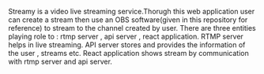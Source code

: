 Streamy is a video live streaming service.Thorugh this web application user can create a stream then use an OBS software(given in this repository for reference) to stream to the channel created by user.
There are three entities playing role to : rtmp server , api server , react application.
RTMP server helps in live streaming.
API server stores and provides the information of the user , streams etc.
React application shows stream by communication with rtmp server and api server. 